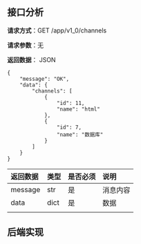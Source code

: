 ## 接口分析

**请求方式**：GET /app/v1\_0/channels

**请求参数**：无

**返回数据**： JSON

```
{
    "message": "OK",
    "data": {
        "channels": [
            {
                "id": 11,
                "name": "html"
            },
            {
                "id": 7,
                "name": "数据库"
            }
        ]
    }
}
```

| 返回数据 | 类型 | 是否必须 | 说明 |
| :--- | :--- | :--- | :--- |
| message | str | 是 | 消息内容 |
| data | dict | 是 | 数据 |
|  |  |  |  |

## 后端实现



